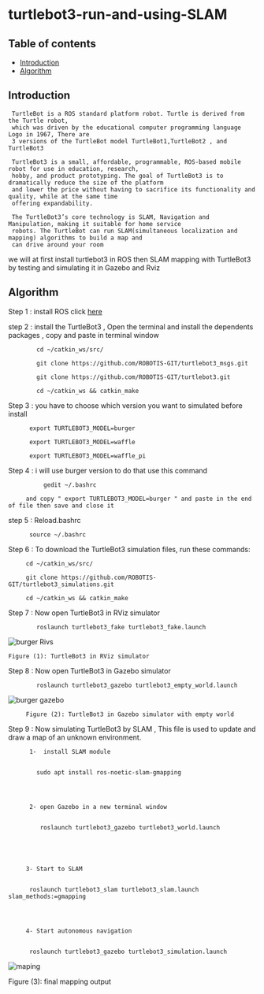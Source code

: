 # turtlebot3-run-and-using-SLAM


## Table of contents
* [Introduction](#Introduction)
* [Algorithm](#Algorithm)

## Introduction

     TurtleBot is a ROS standard platform robot. Turtle is derived from the Turtle robot, 
     which was driven by the educational computer programming language Logo in 1967, There are
     3 versions of the TurtleBot model TurtleBot1,TurtleBot2 , and TurtleBot3

     TurtleBot3 is a small, affordable, programmable, ROS-based mobile robot for use in education, research,
     hobby, and product prototyping. The goal of TurtleBot3 is to dramatically reduce the size of the platform
     and lower the price without having to sacrifice its functionality and quality, while at the same time 
     offering expandability.
     
     The TurtleBot3’s core technology is SLAM, Navigation and Manipulation, making it suitable for home service
     robots. The TurtleBot can run SLAM(simultaneous localization and mapping) algorithms to build a map and 
     can drive around your room
  
   we will at first install turtlebot3 in ROS then SLAM mapping with TurtleBot3 by  testing and simulating it
   in Gazebo and Rviz


 ## Algorithm
 
 Step 1 : install ROS click [here](https://github.com/Wafaa-Almadhoun/Ros-install-in-Windows-10-with-64-bit-operating-system)
 
 step 2 :  install the TurtleBot3 , Open the terminal and install the dependents packages , copy and paste in terminal window
 
 
            cd ~/catkin_ws/src/
            
            git clone https://github.com/ROBOTIS-GIT/turtlebot3_msgs.git
            
            git clone https://github.com/ROBOTIS-GIT/turtlebot3.git
            
            cd ~/catkin_ws && catkin_make
            


 
 Step 3 : you have to choose which version you want to simulated before install
 
          export TURTLEBOT3_MODEL=burger

          export TURTLEBOT3_MODEL=waffle

          export TURTLEBOT3_MODEL=waffle_pi
 
 
 Step 4 : i will use burger version to do that use this command 
 
              gedit ~/.bashrc
            
         and copy " export TURTLEBOT3_MODEL=burger " and paste in the end of file then save and close it 
   
   
step 5 : Reload.bashrc

          source ~/.bashrc
          
          
 Step 6 : To download the TurtleBot3 simulation files, run these commands:
 
         cd ~/catkin_ws/src/
         
         git clone https://github.com/ROBOTIS-GIT/turtlebot3_simulations.git
         
         cd ~/catkin_ws && catkin_make
 
 
 
 Step 7 : Now open TurtleBot3 in RViz simulator 
 
 
            roslaunch turtlebot3_fake turtlebot3_fake.launch
            
   ![burger Rivs](https://user-images.githubusercontent.com/64277741/191304511-cf512cdf-40c8-4d5b-a8e5-7727a4bb454c.png)

    Figure (1): TurtleBot3 in RViz simulator 
    

 Step 8 :  Now open TurtleBot3 in Gazebo simulator 
 
    
            roslaunch turtlebot3_gazebo turtlebot3_empty_world.launch
            
            
 ![burger gazebo ](https://user-images.githubusercontent.com/64277741/191305201-0126e135-94e7-4b05-b912-8123b4d9a869.png)
 

         Figure (2): TurtleBot3 in Gazebo simulator with empty world 
 
  
  Step 9 :  Now simulating TurtleBot3 by SLAM , This file is used to update  and draw a map of an unknown environment.
  
          1-  install SLAM module
          
          
            sudo apt install ros-noetic-slam-gmapping
            
            
            
          
          2- open Gazebo in a new terminal window
          
          
             roslaunch turtlebot3_gazebo turtlebot3_world.launch
             
             
             
             
         
         3- Start to SLAM 
         

          roslaunch turtlebot3_slam turtlebot3_slam.launch slam_methods:=gmapping
          
          
          
  
         4- Start autonomous navigation 
         
         
          roslaunch turtlebot3_gazebo turtlebot3_simulation.launch
  
  ![maping ](https://user-images.githubusercontent.com/64277741/191309375-2fa42780-2e73-46ca-8170-e955da1c54a6.png)

 Figure (3): final mapping output
